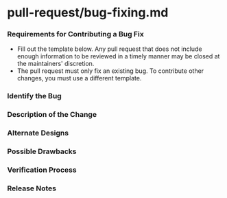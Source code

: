 # pull-request/bug-fixing.md

### **Requirements for Contributing a Bug Fix**

- Fill out the template below. Any pull request that does not include enough information to be reviewed in a timely manner may be closed at the maintainers' discretion.
- The pull request must only fix an existing bug. To contribute other changes, you must use a different template.

### **Identify the Bug**

### **Description of the Change**

### **Alternate Designs**

### **Possible Drawbacks**

### **Verification Process**

### **Release Notes**
